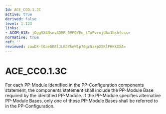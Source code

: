 ```yaml
---
Id: ACE_CCO.1.3C
active: true
derived: false
level: 1.123
links:
- ACOM-018: jOggSX4NsnvADMR_5MPQYEn_tTaPvrojUAx1hshfcss=
normative: true
ref: ''
reviewed: zawDX-tGaeGE8lJLBJYkeW1p70gc5arpXSKlPKKkXXA=
---
```


# ACE_CCO.1.3C

For each PP-Module identified in the PP-Configuration components statement, the components statement shall include the PP-Module Base required by the identified PP-Module. If the PP-Module specifies alternative PP-Module Bases, only one of these PP-Module Bases shall be referred to in the PP-Configuration.